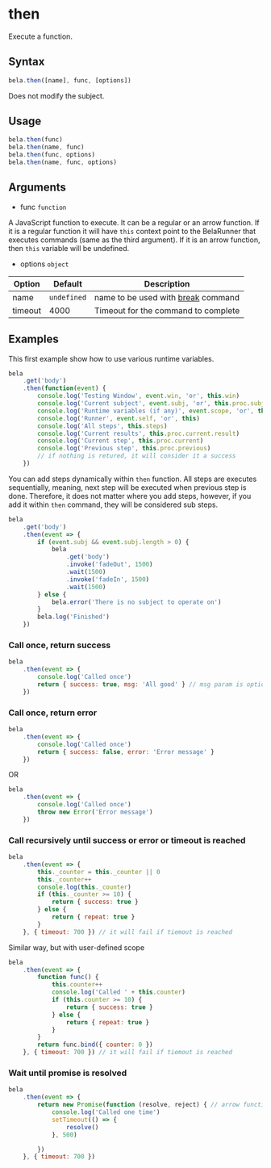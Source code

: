 # then

Execute a function.

## Syntax

```js
bela.then([name], func, [options])
```
Does not modify the subject.

## Usage

```js
bela.then(func)
bela.then(name, func)
bela.then(func, options)
bela.then(name, func, options)
```

## Arguments

- func `function`

A JavaScript function to execute. It can be a regular or an arrow function. If it is a regular function it will have `this` context point to the BelaRunner that executes commands (same as the third argument). If it is an arrow function, then `this` variable will be undefined.

- options `object`

| Option | Default | Description |
| ------ | ------- | ----------- |
| name | `undefined` | name to be used with [break](break.md#break) command |
| timeout | 4000 | Timeout for the command to complete |

## Examples

This first example show how to use various runtime variables.

```js
bela
    .get('body')
    .then(function(event) {
        console.log('Testing Window', event.win, 'or', this.win)
        console.log('Current subject', event.subj, 'or', this.proc.subject)
        console.log('Runtime variables (if any)', event.scope, 'or', this.proc.scope)
        console.log('Runner', event.self, 'or', this)
        console.log('All steps', this.steps)
        console.log('Current results', this.proc.current.result)
        console.log('Current step', this.proc.current)
        console.log('Previous step', this.proc.previous)
        // if nothing is retured, it will consider it a success
    })
```

You can add steps dynamically within `then` function. All steps are executes sequentially, meaning, next step will be executed when previous step is done. Therefore, it does not matter where you add steps, however, if you add it within `then` command, they will be considered sub steps.

```js
bela
    .get('body')
    .then(event => {
        if (event.subj && event.subj.length > 0) {
            bela
                .get('body')
                .invoke('fadeOut', 1500)
                .wait(1500)
                .invoke('fadeIn', 1500)
                .wait(1500)
        } else {
            bela.error('There is no subject to operate on')
        }
        bela.log('Finished')
    })
```

### Call once, return success

```js
bela
    .then(event => {
        console.log('Called once')
        return { success: true, msg: 'All good' } // msg param is optional
    })
```

### Call once, return error

```js
bela
    .then(event => {
        console.log('Called once')
        return { success: false, error: 'Error message' }
    })
```
OR
```js
bela
    .then(event => {
        console.log('Called once')
        throw new Error('Error message')
    })
```

### Call recursively until success or error or timeout is reached

```js
bela
    .then(event => {
        this._counter = this._counter || 0
        this._counter++
        console.log(this._counter)
        if (this._counter >= 10) {
            return { success: true }
        } else {
            return { repeat: true }
        }
    }, { timeout: 700 }) // it will fail if tiemout is reached
```

Similar way, but with user-defined scope
```js
bela
    .then(event => {
        function func() {
            this.counter++
            console.log('Called ' + this.counter)
            if (this.counter >= 10) {
                return { success: true }
            } else {
                return { repeat: true }
            }
        }
        return func.bind({ counter: 0 })
    }, { timeout: 700 }) // it will fail if tiemout is reached
```

### Wait until promise is resolved
```js
bela
    .then(event => {
        return new Promise(function (resolve, reject) { // arrow functions might not always work here
            console.log('Called one time')
            setTimeout(() => {
                resolve()
            }, 500)

        })
    }, { timeout: 700 })
```

